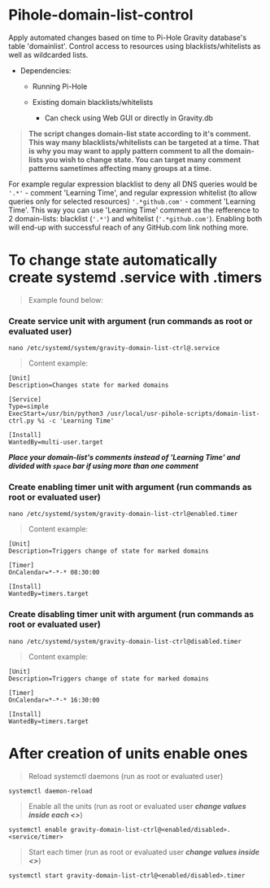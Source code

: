 # Pihole-domain-list-control
Apply automated changes based on time to Pi-Hole Gravity database's table 'domainlist'. Control access to resources using blacklists/whitelists as well as wildcarded lists.

* Dependencies:

  * Running Pi-Hole
  
  * Existing domain blacklists/whitelists
    
    * Can check using Web GUI or directly in Gravity.db
   
>**The script changes domain-list state according to it's comment. This way many blacklists/whitelists can be targeted at a time. That is why you may want to apply pattern comment to all the domain-lists you wish to change state. You can target many comment patterns sametimes affecting many groups at a time.**

For example regular expression blacklist to deny all DNS queries would be `'.*'` - comment 'Learning Time', and regular expression whitelist (to allow queries only for selected resources) `'.*github.com'` - comment 'Learning Time'. This way you can use 'Learning Time' comment as the refference to 2 domain-lists: blacklist (`'.*'`) and whitelist (`'.*github.com'`). Enabling both will end-up with successful reach of any GitHub.com link nothing more.

# To change state automatically create systemd .service with .timers

> Example found below:

### Create service unit with argument (run commands as root or evaluated user)

```
nano /etc/systemd/system/gravity-domain-list-ctrl@.service
```

>Content example:
    
```
[Unit]
Description=Changes state for marked domains

[Service]
Type=simple
ExecStart=/usr/bin/python3 /usr/local/usr-pihole-scripts/domain-list-ctrl.py %i -c 'Learning Time'

[Install]
WantedBy=multi-user.target
```

***Place your domain-list's comments instead of 'Learning Time' and divided with `space` bar if using more than one comment***

### Create enabling timer unit with argument (run commands as root or evaluated user)

```
nano /etc/systemd/system/gravity-domain-list-ctrl@enabled.timer
```

>Content example:
    
```
[Unit]
Description=Triggers change of state for marked domains

[Timer]
OnCalendar=*-*-* 08:30:00

[Install]
WantedBy=timers.target
```

### Create disabling timer unit with argument (run commands as root or evaluated user)


```
nano /etc/systemd/system/gravity-domain-list-ctrl@disabled.timer
```

>Content example:
    
```
[Unit]
Description=Triggers change of state for marked domains

[Timer]
OnCalendar=*-*-* 16:30:00

[Install]
WantedBy=timers.target
```

# After creation of units enable ones

>Reload systemctl daemons (run as root or evaluated user)

```
systemctl daemon-reload
```

>Enable all the units (run as root or evaluated user ***change values inside each <>***)

```
systemctl enable gravity-domain-list-ctrl@<enabled/disabled>.<service/timer>
```

>Start each timer (run as root or evaluated user ***change values inside <>***)

```
systemctl start gravity-domain-list-ctrl@<enabled/disabled>.timer
```
